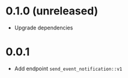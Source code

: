 # 0.1.0 (unreleased)

* Upgrade dependencies

# 0.0.1

* Add endpoint `send_event_notification::v1`
